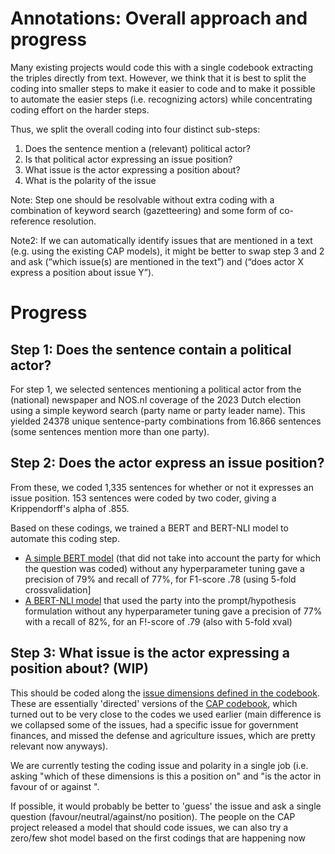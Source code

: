 # Annotations: Overall approach and progress

Many existing projects would code this with a single codebook extracting the triples directly from text. However, we think that it is best to split the coding into smaller steps to make it easier to code and to make it possible to automate the easier steps (i.e. recognizing actors) while concentrating coding effort on the harder steps. 

Thus, we split the overall coding into four distinct sub-steps:
1. Does the sentence mention a (relevant) political actor?
2. Is that political actor expressing an issue position?
3. What issue is the actor expressing a position about?
4. What is the polarity of the issue

Note: Step one should be resolvable without extra coding with a combination of keyword search (gazetteering) and some form of co-reference resolution. 

Note2: If we can automatically identify issues that are mentioned in a text (e.g. using the existing CAP models), it might be better to swap step 3 and 2 and ask (“which issue(s) are mentioned in the text”) and (“does actor X express a position about issue Y”). 

# Progress

## Step 1: Does the sentence contain a political actor?

For step 1, we selected sentences mentioning a political actor from the (national) newspaper and NOS.nl coverage of the 2023 Dutch election using a simple keyword search (party name or party leader name). 
This yielded 24378 unique sentence-party combinations from 16.866 sentences (some sentences mention more than one party). 

## Step 2: Does the actor express an issue position?

From these, we coded 1,335 sentences for whether or not it expresses an issue position.
153 sentences were coded by two coder, giving a Krippendorff's alpha of .855. 

Based on these codings, we trained a BERT and BERT-NLI model to automate this coding step. 

+ [A simple BERT model](src/data-processing/10_dutch_bert.py) (that did not take into account the party for which the question was coded) without any hyperparameter tuning gave a precision of 79% and recall of 77%, for F1-score .78 (using 5-fold crossvalidation]
+ [A BERT-NLI model](src/data-processing/10_dutch_bert_nli.py) that used the party into the prompt/hypothesis formulation without any hyperparameter tuning gave a precision of 77% with a recall of 82%, for an F!-score of .79 (also with 5-fold xval)

## Step 3: What issue is the actor expressing a position about? (WIP)

This should be coded along the [issue dimensions defined in the codebook](codebook.md). These are essentially 'directed' versions of the [CAP codebook](https://www.comparativeagendas.net/pages/master-codebook), which turned out to be very close to the codes we used earlier (main difference is we collapsed some of the issues, had a specific issue for government finances, and missed the defense and agriculture issues, which are pretty relevant now anyways). 

We are currently testing the coding issue and polarity in a single job (i.e. asking "which of these dimensions is this a position on" and "is the actor in favour of or against <issue>".

If possible, it would probably be better to 'guess' the issue and ask a single question (favour/neutral/against/no position). The people on the CAP project released a model that should code issues, we can also try a zero/few shot model based on the first codings that are happening now
